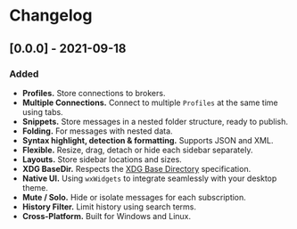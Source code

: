 # Changelog

## [0.0.0] - 2021-09-18

### Added

- **Profiles.** Store connections to brokers.
- **Multiple Connections.** Connect to multiple `Profiles` at the same time using tabs.
- **Snippets.** Store messages in a nested folder structure, ready to publish.
- **Folding.** For messages with nested data.
- **Syntax highlight, detection & formatting.** Supports JSON and XML.
- **Flexible.** Resize, drag, detach or hide each sidebar separately.
- **Layouts.** Store sidebar locations and sizes.
- **XDG BaseDir.** Respects the [XDG Base Directory](https://specifications.freedesktop.org/basedir-spec/basedir-spec-latest.html) specification.
- **Native UI.** Using `wxWidgets` to integrate seamlessly with your desktop theme.
- **Mute / Solo.** Hide or isolate messages for each subscription.
- **History Filter.** Limit history using search terms.
- **Cross-Platform.** Built for Windows and Linux.

